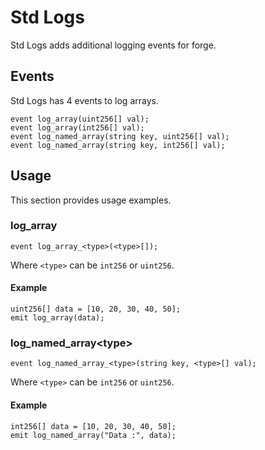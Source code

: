 # Std Logs

Std Logs adds additional logging events for forge.

## Events

Std Logs has 4 events to log arrays.

```solidity
event log_array(uint256[] val);
event log_array(int256[] val);
event log_named_array(string key, uint256[] val);
event log_named_array(string key, int256[] val);
```

## Usage

This section provides usage examples.

### log\_array

```solidity
event log_array_<type>(<type>[]);
```

Where `<type>` can be `int256` or `uint256`.

#### Example

```solidity
uint256[] data = [10, 20, 30, 40, 50]; 
emit log_array(data);
```

### log\_named\_array\<type\>

```solidity
event log_named_array_<type>(string key, <type>[] val);
```

Where `<type>` can be `int256` or `uint256`.

#### Example

```solidity
int256[] data = [10, 20, 30, 40, 50]; 
emit log_named_array("Data :", data);
```
